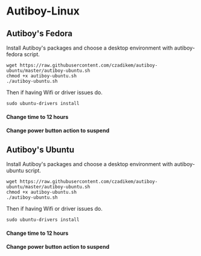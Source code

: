 # Autiboy-Linux

## Autiboy's Fedora
Install Autiboy's packages and choose a desktop environment with autiboy-fedora script.
```
wget https://raw.githubusercontent.com/czadikem/autiboy-ubuntu/master/autiboy-ubuntu.sh
chmod +x autiboy-ubuntu.sh
./autiboy-ubuntu.sh
```
Then if having Wifi or driver issues do.
```
sudo ubuntu-drivers install
```
#### Change time to 12 hours
#### Change power button action to suspend

## Autiboy's Ubuntu
Install Autiboy's packages and choose a desktop environment with autiboy-ubuntu script.
```
wget https://raw.githubusercontent.com/czadikem/autiboy-ubuntu/master/autiboy-ubuntu.sh
chmod +x autiboy-ubuntu.sh
./autiboy-ubuntu.sh
```
Then if having Wifi or driver issues do.
```
sudo ubuntu-drivers install
```
#### Change time to 12 hours
#### Change power button action to suspend

